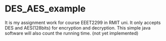 # DES_AES_example

It is my assignment work for course EEET2299 in RMIT uni.
It only accepts DES and AES(128bits) for encryption and decryption.
This simple java software will also count the running time. (not yet implemented)
